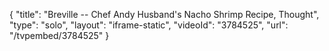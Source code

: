 {
    "title": "Breville -- Chef Andy Husband's Nacho Shrimp Recipe, Thought",
    "type": "solo",
    "layout": "iframe-static",
    "videoId": "3784525",
    "url": "\/tvpembed\/3784525"
}